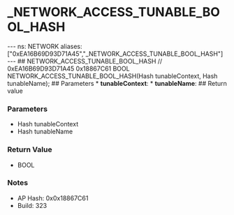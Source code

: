# _NETWORK_ACCESS_TUNABLE_BOOL_HASH

--- ns: NETWORK aliases: ["0xEA16B69D93D71A45","_NETWORK_ACCESS_TUNABLE_BOOL_HASH"] --- ## NETWORK_ACCESS_TUNABLE_BOOL_HASH  // 0xEA16B69D93D71A45 0x18867C61 BOOL NETWORK_ACCESS_TUNABLE_BOOL_HASH(Hash tunableContext, Hash tunableName);   ## Parameters * **tunableContext**: * **tunableName**:  ## Return value

### Parameters
* Hash tunableContext
* Hash tunableName

### Return Value
* BOOL

### Notes
* AP Hash: 0x0x18867C61
* Build: 323

